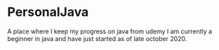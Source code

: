 # PersonalJava
A place where I keep my progress on java from udemy
I am currently a beginner in java and have just started as of late october 2020.
